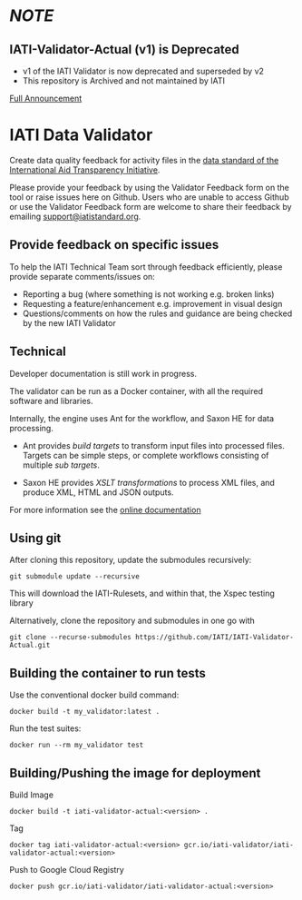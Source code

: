 # _NOTE_

## IATI-Validator-Actual (v1) is Deprecated
- v1 of the IATI Validator is now deprecated and superseded by v2
- This repository is Archived and not maintained by IATI

[Full Announcement](https://iatistandard.org/en/news/iati-focuses-on-improving-data-quality-by-enhancing-validator-services/)

IATI Data Validator
===================

Create data quality feedback for activity files in the
[data standard of the International Aid Transparency Initiative](http://iatistandard.org).

Please provide your feedback by using the Validator Feedback form on the tool or raise issues 
here on Github. Users who are unable to access Github or use the Validator Feedback form are 
welcome to share their feedback by emailing support@iatistandard.org. 

Provide feedback on specific issues
-----------------------------------

To help the IATI Technical Team sort through feedback efficiently, please provide 
separate comments/issues on:

* Reporting a bug (where something is not working e.g. broken links)
* Requesting a feature/enhancement e.g. improvement in visual design
* Questions/comments on how the rules and guidance are being checked by the new IATI Validator

Technical
---------

Developer documentation is still work in progress.

The validator can be run as a Docker container, with all the required software
and libraries.

Internally, the engine uses Ant for the workflow, and Saxon HE for data
processing.

* Ant provides *build targets* to transform input files into processed files.
  Targets can be simple steps, or complete workflows consisting of multiple
  *sub targets*.

* Saxon HE provides *XSLT transformations* to process XML files, and produce XML, 
  HTML and JSON outputs.

For more information see the [online documentation](https://data4development.github.io/IATI-data-validator/)

Using git
---------

After cloning this repository, update the submodules recursively:

`git submodule update --recursive`

This will download the IATI-Rulesets, and within that, the Xspec testing library

Alternatively, clone the repository and submodules in one go with

`git clone --recurse-submodules https://github.com/IATI/IATI-Validator-Actual.git`

Building the container to run tests
-----------------------------------

Use the conventional docker build command:

`docker build -t my_validator:latest .`

Run the test suites:

`docker run --rm my_validator test`

Building/Pushing the image for deployment
---------------------------------

Build Image

`docker build -t iati-validator-actual:<version> .`

Tag

`docker tag iati-validator-actual:<version> gcr.io/iati-validator/iati-validator-actual:<version>`

Push to Google Cloud Registry

`docker push gcr.io/iati-validator/iati-validator-actual:<version>`